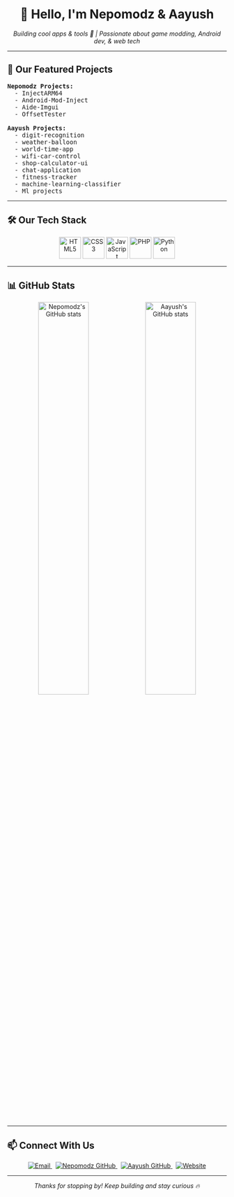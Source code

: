 <!--
  README.md for Nepomodz & Aayush GitHub Profile
-->

<h1 align="center">👋 Hello, I'm <b>Nepomodz</b> & <b>Aayush</b></h1>
<p align="center">
  <em>Building cool apps & tools 🚀 | Passionate about game modding, Android dev, & web tech</em>
</p>

---

## 🚀 Our Featured Projects

<pre>
<b>Nepomodz Projects:</b>
  - InjectARM64
  - Android-Mod-Inject
  - Aide-Imgui
  - OffsetTester

<b>Aayush Projects:</b>
  - digit-recognition
  - weather-balloon
  - world-time-app
  - wifi-car-control
  - shop-calculator-ui
  - chat-application
  - fitness-tracker
  - machine-learning-classifier
  - Ml projects
</pre>

---

## 🛠️ Our Tech Stack

<p align="center">
  <img src="https://cdn.jsdelivr.net/gh/devicons/devicon/icons/html5/html5-original.svg" alt="HTML5" width="50" height="50" />
  <img src="https://cdn.jsdelivr.net/gh/devicons/devicon/icons/css3/css3-original.svg" alt="CSS3" width="50" height="50" />
  <img src="https://cdn.jsdelivr.net/gh/devicons/devicon/icons/javascript/javascript-original.svg" alt="JavaScript" width="50" height="50" />
  <img src="https://cdn.jsdelivr.net/gh/devicons/devicon/icons/php/php-original.svg" alt="PHP" width="50" height="50" />
  <img src="https://cdn.jsdelivr.net/gh/devicons/devicon/icons/python/python-original.svg" alt="Python" width="50" height="50" />
</p>

---

## 📊 GitHub Stats

<p align="center">
  <img alt="Nepomodz's GitHub stats" src="https://github-readme-stats.vercel.app/api?username=nepmods&show_icons=true&theme=radical" width="48%" />
  <img alt="Aayush's GitHub stats" src="https://github-readme-stats.vercel.app/api?username=Aayushbohora&show_icons=true&theme=radical" width="48%" />
</p>

---

## 📫 Connect With Us

<p align="center">
  <a href="mailto:<!--
  README.md for Nepomodz & Aayush GitHub Profile
--><p align="center">
  <a href="aayush321a1@gmail.com" target="_blank" rel="noopener noreferrer">
    <img src="https://img.shields.io/badge/Email-aayush321a1@gmail.com-red?style=for-the-badge&logo=gmail" alt="Email"/>
  </a>
  &nbsp;
  <a href="https://github.com/Aayushbohora/Aayushbohora.git" target="_blank" rel="noopener noreferrer">
    <img src="https://img.shields.io/badge/GitHub-Nepomodz-181717?style=for-the-badge&logo=github" alt="Nepomodz GitHub"/>
  </a>
  &nbsp;
  <a href="https://github.com/Aayushbohora" target="_blank" rel="noopener noreferrer">
    <img src="https://img.shields.io/badge/GitHub-Aayush-181717?style=for-the-badge&logo=github" alt="Aayush GitHub"/>
  </a>
  &nbsp;
  <a href="https://nexchats.netlify.app/" target="_blank" rel="noopener noreferrer">
    <img src="https://img.shields.io/badge/Website-(https://nexchats.netlify.app/)-4CAF50?style=for-the-badge&logo=internet-explorer" alt="Website"/>
  </a>
</p>

---

<p align="center"><em>Thanks for stopping by! Keep building and stay curious 🔥</em></p>

